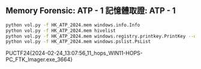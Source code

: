 ## Memory Forensic: ATP - 1 記憶體取證: ATP - 1


```sh
python vol.py -f HK_ATP_2024.mem windows.info.Info
python vol.py -f HK_ATP_2024.mem hivelist
python vol.py -f HK_ATP_2024.mem windows.registry.printkey.PrintKey --offset 0xb68618e68000 --key 'ControlSet001\Control\ComputerName\ComputerName'
python vol.py -f HK_ATP_2024.mem windows.pslist.PsList
```

PUCTF24{2024-02-24_13:07:56_11_hops_WIN11-HOPS-PC_FTK_Imager.exe_3664}